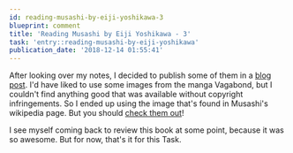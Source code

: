 ```yaml
---
id: reading-musashi-by-eiji-yoshikawa-3
blueprint: comment
title: 'Reading Musashi by Eiji Yoshikawa - 3'
task: 'entry::reading-musashi-by-eiji-yoshikawa'
publication_date: '2018-12-14 01:55:41'
---
```


After looking over my notes, I decided to publish some of them in a [blog post](https://noeldemartin.com/blog/lessons-learned-musashi-by-eiji-yoshikawa). I'd have liked to use some images from the manga Vagabond, but I couldn't find anything good that was available without copyright infringements. So I ended up using the image that's found in Musashi's wikipedia page. But you should [check them out](https://duckduckgo.com/?q=vagabond+takehiko+inoue+illustrations&atb=v1-1&t=h_&iar=images&iax=images&ia=images)!

I see myself coming back to review this book at some point, because it was so awesome. But for now, that's it for this Task.
